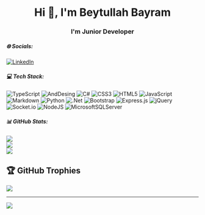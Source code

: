 <h1 align="center">Hi 👋, I'm Beytullah Bayram</h1>
<h3 align="center">I'm Junior Developer</h3>


##### 🌐 Socials:
[![LinkedIn](https://img.shields.io/badge/LinkedIn-%230077B5.svg?logo=linkedin&logoColor=white)](https://linkedin.com/in/beytullah-bayram-072488200) 

##### 💻 Tech Stack:
![TypeScript](https://shields.io/badge/TypeScript-3178C6?logo=TypeScript&logoColor=FFF&style=for-the-badge)
![AndDesing](https://img.shields.io/badge/-Ant%20Design-333333?style=for-the-badge&logo=ant-design&logoColor=0170FE)
![C#](https://img.shields.io/badge/c%23-%23239120.svg?style=for-the-badge&logo=c-sharp&logoColor=white) ![CSS3](https://img.shields.io/badge/css3-%231572B6.svg?style=for-the-badge&logo=css3&logoColor=white) ![HTML5](https://img.shields.io/badge/html5-%23E34F26.svg?style=for-the-badge&logo=html5&logoColor=white) ![JavaScript](https://img.shields.io/badge/javascript-%23323330.svg?style=for-the-badge&logo=javascript&logoColor=%23F7DF1E) ![Markdown](https://img.shields.io/badge/markdown-%23000000.svg?style=for-the-badge&logo=markdown&logoColor=white) ![Python](https://img.shields.io/badge/python-3670A0?style=for-the-badge&logo=python&logoColor=ffdd54) ![.Net](https://img.shields.io/badge/.NET-5C2D91?style=for-the-badge&logo=.net&logoColor=white) ![Bootstrap](https://img.shields.io/badge/bootstrap-%23563D7C.svg?style=for-the-badge&logo=bootstrap&logoColor=white) ![Express.js](https://img.shields.io/badge/express.js-%23404d59.svg?style=for-the-badge&logo=express&logoColor=%2361DAFB) ![jQuery](https://img.shields.io/badge/jquery-%230769AD.svg?style=for-the-badge&logo=jquery&logoColor=white) ![Socket.io](https://img.shields.io/badge/Socket.io-black?style=for-the-badge&logo=socket.io&badgeColor=010101) ![NodeJS](https://img.shields.io/badge/node.js-6DA55F?style=for-the-badge&logo=node.js&logoColor=white) ![MicrosoftSQLServer](https://img.shields.io/badge/Microsoft%20SQL%20Sever-CC2927?style=for-the-badge&logo=microsoft%20sql%20server&logoColor=white)
##### 📊 GitHub Stats:
![](https://github-readme-stats.vercel.app/api/top-langs/?username=beytullahbyram&theme=tokyonight&hide_border=false&include_all_commits=false&count_private=false&layout=compact)<br/>
![](https://github-readme-stats.vercel.app/api?username=beytullahbyram&theme=tokyonight&hide_border=false&include_all_commits=false&count_private=false)<br/>
![](https://github-readme-streak-stats.herokuapp.com/?user=beytullahbyram&theme=tokyonight&hide_border=false)<br/>


## 🏆 GitHub Trophies
![](https://github-profile-trophy.vercel.app/?username=beytullahbyram&theme=radical&no-frame=true&no-bg=false&margin-w=4)

---
[![](https://visitcount.itsvg.in/api?id=beytullahbyram&icon=6&color=1)](https://visitcount.itsvg.in)

<!-- Proudly created with GPRM ( https://gprm.itsvg.in ) -->
